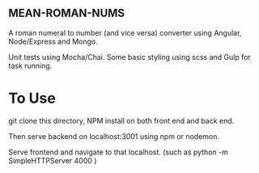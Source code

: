 ## MEAN-ROMAN-NUMS

A roman numeral to number (and vice versa) converter using Angular, Node/Express and Mongo.

Unit tests using Mocha/Chai. Some basic styling using scss and Gulp for task running. 

# To Use

git clone this directory, NPM install on both front end and back end.

Then serve backend on localhost:3001 using npm or nodemon.

Serve frontend and navigate to that localhost. (such as python -m SimpleHTTPServer 4000 )

